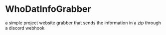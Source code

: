 # WhoDatInfoGrabber
a simple project website grabber that sends the information in a zip through a discord webhook
